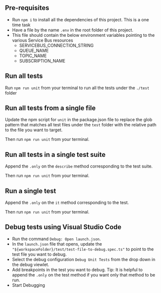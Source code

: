 ## Pre-requisites

- Run `npm i` to install all the dependencies of this project. This is a one time task
- Have a file by the name `.env` in the root folder of this project.
- This file should contain the below environment variables pointing to the various Service Bus resources
    - SERVICEBUS_CONNECTION_STRING
    - QUEUE_NAME
    - TOPIC_NAME
    - SUBSCRIPTION_NAME

## Run all tests

Run `npm run unit` from your terminal to run all the tests under the `./test` folder

## Run all tests from a single file

Update the npm script for `unit` in the package.json file to replace the glob pattern that matches
all test files under the `test` folder with the relative path to the file you want to target.

Then run `npm run unit` from your terminal.

## Run all tests in a single test suite

Append the `.only` on the `describe` method corresponding to the test suite.

Then run `npm run unit` from your terminal.

## Run a single test

Append the `.only` on the `it` method corresponding to the test.

Then run `npm run unit` from your terminal.

## Debug tests using Visual Studio Code

- Run the command `Debug: Open launch.json`. 
- In the `launch.json` file that opens, update the `"${workspaceFolder}/test/test-file-to-debug.spec.ts"` to point to the test file you want to debug.
- Select the debug configuration `Debug Unit Tests` from the drop down in the debug viewlet.
- Add breakpoints in the test you want to debug. Tip: It is helpful to append the `.only` on the test method if you want only that method to be run.
- Start Debugging



